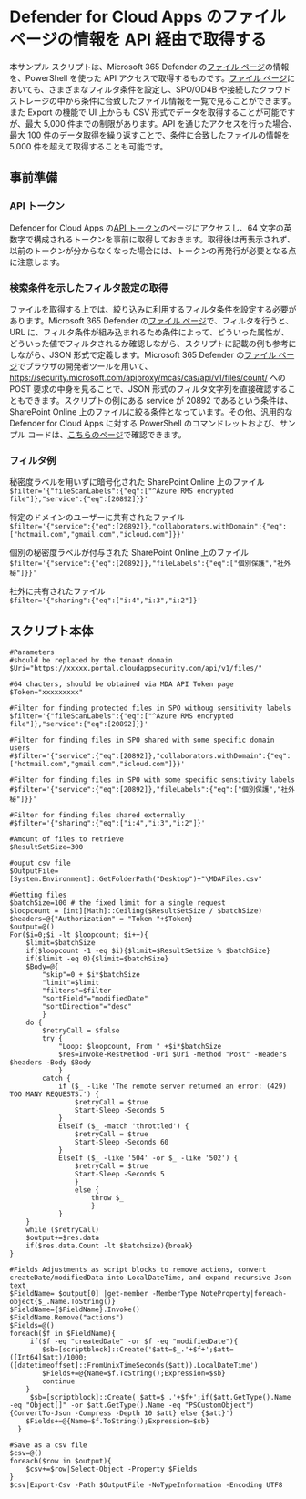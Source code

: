 # Defender for Cloud Apps のファイル ページの情報を API 経由で取得する
本サンプル スクリプトは、Microsoft 365 Defender の[ファイル ページ](https://security.microsoft.com/cloudapps/files)の情報を、PowerShell を使った API アクセスで取得するものです。[ファイル ページ](https://security.microsoft.com/cloudapps/files)においても、さまざまなフィルタ条件を設定し、SPO/OD4B や接続したクラウド ストレージの中から条件に合致したファイル情報を一覧で見ることができます。また Export の機能で UI 上からも CSV 形式でデータを取得することが可能ですが、最大 5,000 件までの制限があります。API を通じたアクセスを行った場合、最大 100 件のデータ取得を繰り返すことで、条件に合致したファイルの情報を 5,000 件を超えて取得することも可能です。
## 事前準備
### API トークン
Defender for Cloud Apps の[API トークン](https://security.microsoft.com/cloudapps/settings?tabid=apiTokens)のページにアクセスし、64 文字の英数字で構成されるトークンを事前に取得しておきます。取得後は再表示されず、以前のトークンが分からなくなった場合には、トークンの再発行が必要となる点に注意します。
### 検索条件を示したフィルタ設定の取得
ファイルを取得する上では、絞り込みに利用するフィルタ条件を設定する必要があります。Microsoft 365 Defender の[ファイル ページ](https://security.microsoft.com/cloudapps/files)で、フィルタを行うと、URL に、フィルタ条件が組み込まれるため条件によって、どういった属性が、どういった値でフィルタされるか確認しながら、スクリプトに記載の例も参考にしながら、JSON 形式で定義します。Microsoft 365 Defender の[ファイル ページ](https://security.microsoft.com/cloudapps/files)でブラウザの開発者ツールを用いて、https://security.microsoft.com/apiproxy/mcas/cas/api/v1/files/count/ への POST 要求の中身を見ることで、JSON 形式のフィルタ文字列を直接確認することもできます。スクリプトの例にある service が 20892 であるという条件は、SharePoint Online 上のファイルに絞る条件となっています。その他、汎用的な Defender for Cloud Apps に対する PowerShell のコマンドレットおよび、サンプル コードは、[こちらのページ](https://github.com/microsoft/MCAS)で確認できます。
### フィルタ例
秘密度ラベルを用いずに暗号化された SharePoint Online 上のファイル   
`$filter='{"fileScanLabels":{"eq":["^Azure RMS encrypted file"]},"service":{"eq":[20892]}}'`   

特定のドメインのユーザーに共有されたファイル   
`$filter='{"service":{"eq":[20892]},"collaborators.withDomain":{"eq":["hotmail.com","gmail.com","icloud.com"]}}'`   

個別の秘密度ラベルが付与された SharePoint Online 上のファイル   
`$filter='{"service":{"eq":[20892]},"fileLabels":{"eq":["個別保護","社外秘"]}}'`   

社外に共有されたファイル   
`$filter='{"sharing":{"eq":["i:4","i:3","i:2"]}'`   

## スクリプト本体
````
#Parameters
#should be replaced by the tenant domain
$Uri="https://xxxxx.portal.cloudappsecurity.com/api/v1/files/"

#64 chacters, should be obtained via MDA API Token page
$Token="xxxxxxxxx"

#Filter for finding protected files in SPO withoug sensitivity labels
$filter='{"fileScanLabels":{"eq":["^Azure RMS encrypted file"]},"service":{"eq":[20892]}}'

#Filter for finding files in SPO shared with some specific domain users
#$filter='{"service":{"eq":[20892]},"collaborators.withDomain":{"eq":["hotmail.com","gmail.com","icloud.com"]}}'

#Filter for finding files in SPO with some specific sensitivity labels
#$filter='{"service":{"eq":[20892]},"fileLabels":{"eq":["個別保護","社外秘"]}}'

#Filter for finding files shared externally
#$filter='{"sharing":{"eq":["i:4","i:3","i:2"]}'

#Amount of files to retrieve
$ResultSetSize=300

#ouput csv file
$OutputFile=[System.Environment]::GetFolderPath("Desktop")+"\MDAFiles.csv"

#Getting files 
$batchSize=100 # the fixed limit for a single request
$loopcount = [int][Math]::Ceiling($ResultSetSize / $batchSize)
$headers=@{"Authorization" = "Token "+$Token}
$output=@()
For($i=0;$i -lt $loopcount; $i++){
	$limit=$batchSize
	if($loopcount -1 -eq $i){$limit=$ResultSetSize % $batchSize}
	if($limit -eq 0){$limit=$batchSize}
	$Body=@{
		"skip"=0 + $i*$batchSize
		"limit"=$limit
		"filters"=$filter
		"sortField"="modifiedDate"
		"sortDirection"="desc"
		}
	do {
		$retryCall = $false
		try {
			"Loop: $loopcount, From " +$i*$batchSize
			$res=Invoke-RestMethod -Uri $Uri -Method "Post" -Headers $headers -Body $Body
			}
		catch {
			if ($_ -like 'The remote server returned an error: (429) TOO MANY REQUESTS.') {
				$retryCall = $true
				Start-Sleep -Seconds 5
			}
			ElseIf ($_ -match 'throttled') {
				$retryCall = $true
				Start-Sleep -Seconds 60
			}
			ElseIf ($_ -like '504' -or $_ -like '502') {
				$retryCall = $true
				Start-Sleep -Seconds 5
				}
				else {
					throw $_
					}
			}
	}
	while ($retryCall)
	$output+=$res.data
	if($res.data.Count -lt $batchsize){break}
}
 
#Fields Adjustments as script blocks to remove actions, convert createDate/modifiedData into LocalDateTime, and expand recursive Json text
$FieldName= $output[0] |get-member -MemberType NoteProperty|foreach-object{$_.Name.ToString()}
$FieldName={$FieldName}.Invoke()
$FieldName.Remove("actions")
$Fields=@()
foreach($f in $FieldName){
     if($f -eq "createdDate" -or $f -eq "modifiedDate"){
	    $sb=[scriptblock]::Create('$att=$_.'+$f+';$att=([Int64]$att)/1000;([datetimeoffset]::FromUnixTimeSeconds($att)).LocalDateTime')
	    $Fields+=@{Name=$f.ToString();Expression=$sb}
	    continue
	}
     $sb=[scriptblock]::Create('$att=$_.'+$f+';if($att.GetType().Name -eq "Object[]" -or $att.GetType().Name -eq "PSCustomObject"){ConvertTo-Json -Compress -Depth 10 $att} else {$att}')
    $Fields+=@{Name=$f.ToString();Expression=$sb}
  }

#Save as a csv file
$csv=@()
foreach($row in $output){
	$csv+=$row|Select-Object -Property $Fields
}
$csv|Export-Csv -Path $OutputFile -NoTypeInformation -Encoding UTF8
````
